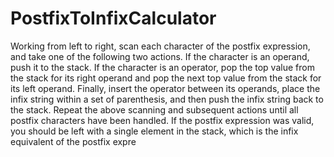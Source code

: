 # PostfixToInfixCalculator
Working from left to right, scan each character of the postfix expression, and take one of the following two actions.
If the character is an operand, push it to the stack.
If the character is an operator, pop the top value from the stack for its right operand and pop the next top value from the stack for its left operand. Finally, insert the operator between its operands, place the infix string within a set of parenthesis, and then push the infix string back to the stack.
Repeat the above scanning and subsequent actions until all postfix characters have been handled. If the postfix expression was valid, you should be left with a single element in the stack, which is the infix equivalent of the postfix expre
